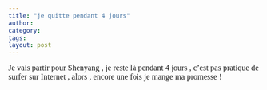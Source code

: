 ```yaml
---
title: "je quitte pendant 4 jours"
author:
category: 
tags: 
layout: post
---
```

<font size="3"><font face="Times New Roman">Je vais partir pour Shenyang , je reste là pendant 4 jours , c’est pas pratique de surfer sur Internet , alors , encore une fois je mange ma promesse ! </font></font>

